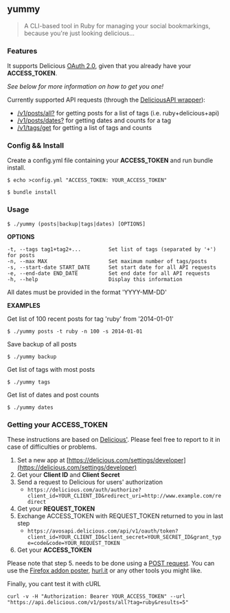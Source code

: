 ## yummy

> A CLI-based tool in Ruby for managing your social bookmarkings, because you're just looking delicious...

### Features

It supports Delicious [OAuth 2.0](https://github.com/SciDevs/delicious-api/blob/master/api/oauth.md), given that you already have your **ACCESS_TOKEN**.

_See below for more information on how to get you one!_

Currently supported API requests (through the [DeliciousAPI wrapper](https://github.com/thiagopbueno/yummy/blob/master/lib/delicious.rb)):
* [/v1/posts/all?](https://github.com/SciDevs/delicious-api/blob/master/api/posts.md#v1postsall) for getting posts for a list of tags (i.e. ruby+delicious+api)
* [/v1/posts/dates?](https://github.com/SciDevs/delicious-api/blob/master/api/posts.md#v1postsdates) for getting dates and counts for a tag
* [/v1/tags/get](https://github.com/SciDevs/delicious-api/blob/master/api/tags.md#v1tagsget) for getting a list of tags and counts

### Config && Install

Create a config.yml file containing your **ACCESS_TOKEN** and run bundle install.

`$ echo >config.yml "ACCESS_TOKEN: YOUR_ACCESS_TOKEN"`

`$ bundle install`

### Usage

`$ ./yummy (posts|backup|tags|dates) [OPTIONS]`

**OPTIONS**

    -t, --tags tag1+tag2+...         Set list of tags (separated by '+') for posts
    -n, --max MAX                    Set maximum number of tags/posts
    -s, --start-date START_DATE      Set start date for all API requests
    -e, --end-date END_DATE          Set end date for all API requests
    -h, --help                       Display this information

All dates must be provided in the format 'YYYY-MM-DD'

**EXAMPLES**

Get list of 100 recent posts for tag 'ruby' from '2014-01-01'

`$ ./yummy posts -t ruby -n 100 -s 2014-01-01`

Save backup of all posts

`$ ./yummy backup`

Get list of tags with most posts

`$ ./yummy tags`

Get list of dates and post counts

`$ ./yummy dates`




### Getting your ACCESS_TOKEN

These instructions are based on [Delicious'](https://github.com/SciDevs/delicious-api/blob/master/api/oauth.md). Please feel free to report to it in case of difficulties or problems.

1. Set a new app at [https://delicious.com/settings/developer](https://delicious.com/settings/developer)
1. Get your **Client ID** and **Client Secret**
1. Send a request to Delicious for users' authorization
    * `https://delicious.com/auth/authorize?client_id=YOUR_CLIENT_ID&redirect_uri=http://www.example.com/redirect`
1. Get your **REQUEST_TOKEN**
1. Exchange ACCESS_TOKEN with REQUEST_TOKEN returned to you in last step
    * `https://avosapi.delicious.com/api/v1/oauth/token?client_id=YOUR_CLIENT_ID&client_secret=YOUR_SECRET_ID&grant_type=code&code=YOUR_REQUEST_TOKEN`
1. Get your **ACCESS_TOKEN**

Please note that step 5. needs to be done using a [POST request](https://en.wikipedia.org/wiki/POST_(HTTP)).
You can use the [Firefox addon poster](https://addons.mozilla.org/en-US/firefox/addon/poster/), [hurl.it](http://www.hurl.it/) or any other tools you might like.

Finally, you cant test it with cURL

`curl -v -H "Authorization: Bearer YOUR_ACCESS_TOKEN" --url "https://api.delicious.com/v1/posts/all?tag=ruby&results=5"`
